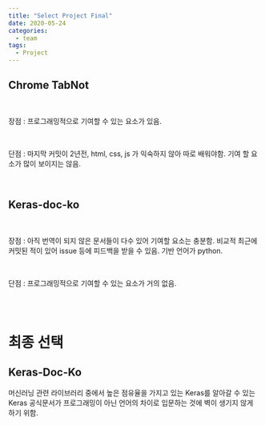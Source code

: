 ```yaml
---
title: "Select Project Final"
date: 2020-05-24
categories:
  - team
tags:
  - Project
---
```


<h2> Chrome TabNot </h2> <br>
<p> 장점 : 프로그래밍적으로 기여할 수 있는 요소가 있음.</p> <br>
<p> 단점 : 마지막 커밋이 2년전, html, css, js 가 익숙하지 않아 따로 배워야함. 기여 할 요소가 많이 보이지는 않음.</p> <br>

<h2> Keras-doc-ko </h2> <br>
<p> 장점 : 아직 번역이 되지 않은 문서들이 다수 있어 기여할 요소는 충분함. 비교적 최근에 커밋된 적이 있어 issue 등에 피드백을 받을 수 있음. 기반 언어가 python.</p> <br>
<p> 단점 : 프로그래밍적으로 기여할 수 있는 요소가 거의 없음. </p> <br>
<br>

# 최종 선택  
## Keras-Doc-Ko  
머신러닝 관련 라이브러리 중에서 높은 점유율을 가지고 있는 Keras를 알아갈 수 있는 Keras 공식문서가 프로그래밍이 아닌 언어의 차이로
입문하는 것에 벽이 생기지 않게 하기 위함.  
